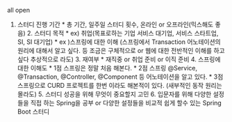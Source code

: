 


all open

1. 스터디 진행 기간
                                                                              * 총 기간, 일주일 스터디 횟수, 온라인 or 오프라인(믹스해도 좋음)
                                                                             2. 스터디 목적
                                                                              * ex) 취업(목표로하는 기업 서비스 대기업, 서비스 스타트업, SI, SI 대기업)
                                                                              * ex )스프링에 대한 이해 (스프링에서 Transaction 어노테이션의 원리에 대해서 알고 싶다. 등 조금은 구체적으로 or 웹에 대한 전반적인 이해를 하고싶다 추상적으로 라도)
                                                                             3. 재여부
                                                                              * 재직중 or 취업 준비 or 이직 준비
                                                                             4. 스프링에 대한 이해도
                                                                              * 1점 스프링은 정말 처음 해본다.
                                                                              * 2점 스프링 @Service, @Transaction, @Controller, @Component 등 어노테이션을 알고 있다.
                                                                              * 3점 스프링으로 CURD 프로젝트를 한번 이라도 해본적이 있다. (새부적인 동작 원리는 몰라도)
                                                                             5. 스터디 성공을 위해 무엇이 중요할지 고민
                                                                             6. 입문자를 위해 다양한 설정들을 직접 하는 Spring을 공부 or 다양한 설정들을 비교적 쉽게 할수 있는 Spring Boot 스터디